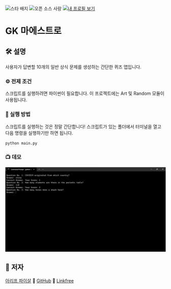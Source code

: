 ![스타 배지](https://img.shields.io/static/v1?label=%F0%9F%8C%9F&message=If%20Useful&style=style=flat&color=BC4E99)
![오픈 소스 사랑](https://badges.frapsoft.com/os/v1/open-source.svg?v=103)
[![내 프로필 보기](https://img.shields.io/badge/View-My_Profile-green?logo=GitHub)](https://github.com/arifaisal123)

# GK 마에스트로
## 🛠️ 설명
사용자가 답변할 10개의 일반 상식 문제를 생성하는 간단한 퀴즈 앱입니다.

### ⚙️ 전제 조건
스크립트를 실행하려면 파이썬이 필요합니다. 이 프로젝트에는 Art 및 Random 모듈이 사용됩니다.

### 🌟 실행 방법
스크립트를 실행하는 것은 정말 간단합니다! 스크립트가 있는 폴더에서 터미널을 열고 다음 명령을 실행하기만 하면 됩니다.

```
python main.py
```

### 📺 데모
![프로그램 데모](./image.png)

## 🤖 저자
[아리프 파이살](https://arifaisal123.github.io)
🔗 [GitHub](https://github.com/arifaisal123)
🔗 [Linkfree](https://linkfree.io/arifaisal123)
